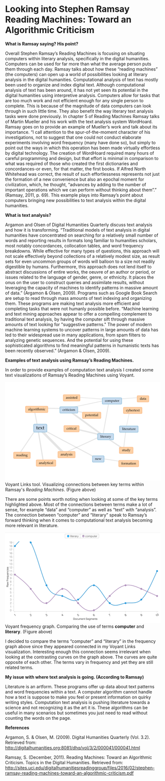 # Looking into Stephen Ramsay Reading Machines: Toward an Algorithmic Criticism


**What is Ramsay saying? His point?**

   Overall Stephen Ramsay’s Reading Machines is focusing on situating computers within literary analysis, specifically in the digital humanities. Computers can be used for far more than what the average person puts them through each day. Ramsay talks about how these “reading machines” (the computers) can open up a world of possibilities looking at literary analysis in the digital humanities. Computational analysis of text has mostly been used to organize and index digital text. Although computational analysis of text has been around, it has not yet seen its potential in the digital humanities using interpretive analysis. Computers allow for tasks that are too much work and not efficient enough for any single person to complete. This is because of the magnitude of data computers can look through in such little time. They also benefit the way literary text analysis tasks were done previously. 
   In chapter 5 of Reading Machines Ramsay talks of Martin Mueller and his work with the text analysis system WordHoard. Ramsay goes on to provide an example of Mueller’s work and talk about its importance. “I call attention to the spur-of-the-moment character of his investigations, not to suggest that one could not conduct elaborate experiments involving word frequency (many have done so), but simply to point out the ways in which this operation has been made virtually effortless by digital technology. The creation of WordHoard required many hours of careful programming and design, but that effort is minimal in comparison to what was required of those who created the first dictionaries and concordances-or even, for that matter, the first books. If Alfred North Whitehead was correct, the result of such effortlessness represents not just the formation of a new convenience but also an epochal moment for civilization, which, he thought, “advances by adding to the number of important operations which we can perform without thinking about them”.” (Ramsay, 2011, p. 69). This example plays into Ramsay’s point about computers bringing new possibilities to text analysis within the digital humanities.


**What is text analysis?**

   Argamon and Olsen of Digital Humanities Quarterly discuss text analysis and how it is transforming. “Traditional models of text analysis in digital humanities have concentrated on searching for a relatively small number of words and reporting results in formats long familiar to humanities scholars, most notably concordances, collocation tables, and word frequency breakdowns. While effective for many types of questions, this approach will not scale effectively beyond collections of a relatively modest size, as result sets for even uncommon groups of words will balloon to a size not readily digestible by humans. Furthermore, this approach does not lend itself to abstract discussions of entire works, the oeuvre of an author or period, or issues related to the language of gender, genre, or ethnicity. It places the onus on the user to construct queries and assimilate results, without leveraging the capacity of machines to identify patterns in massive amount of data.” (Argamon & Olsen, 2009). Programs such as Google Book Search are setup to read through mass amounts of text indexing and organizing them. These programs are making text analysis more efficient and completing tasks that were not humanly possible before. “Machine learning and text mining approaches appear to offer a compelling complement to traditional text analysis, by having the computer sift through massive amounts of text looking for "suggestive patterns." The power of modern machine learning systems to uncover patterns in large amounts of data has led to their widespread use in many applications, from spam filters to analyzing genetic sequences. And the potential for using these sophisticated algorithms to find meaningful patterns in humanistic texts has been recently observed.” (Argamon & Olsen, 2009).


**Examples of text analysis using Ramsay’s Reading Machines.**

   In order to provide examples of computation text analysis I created some text visualizations of Ramsay’s Reading Machines using Voyant.

![](Images/ramsayLinks.png)
Voyant Links tool. Visualizing connections between key terms within Ramsay's *Reading Machines*. (Figure above)

There are some points worth noting when looking at some of the key terms highlighted above. Most of the connections between terms make a lot of sense, for example “data” and “computer” as well as “text” with “analysis”.  The connection between “computer” and “literary” speak to Ramsay’s forward thinking when it comes to computational text analysis becoming more relevant in literature.

![](Images/ramsayGraph.png)
Voyant frequency graph. Comparing the use of terms **computer** and **literary**. (Figure above)

I decided to compare the terms “computer” and “literary” in the frequency graph above since they appeared connected in my Voyant Links visualization. Interesting enough this connection seems irrelevant when looking at the contrasting curves on the graph above. The curves are quite opposite of each other. The terms vary in frequency and yet they are still related terms.


**My issue with where text analysis is going. (According to Ramsay)**

   Literature is an artform. These programs offer up data about text patterns and word frequencies within a text. A computer algorithm cannot handle how a text is suppose to make you feel or present information on quirky writing styles. Computation text analysis is pushing literature towards a science and not recognizing it as the art it is. These algorithms can be useful in many scenarios but sometimes you just need to read without counting the words on the page.


**References**

Argamon, S. & Olsen, M. (2009). Digital Humanities Quarterly (Vol. 3.2). Retrieved from:
  http://digitalhumanities.org:8081/dhq/vol/3/2/000041/000041.html 

Ramsay, S. (December, 2011). Reading Machines: Toward an Algorithmic Criticism. Topics in the Digital Humanities. 
  Retrieved from: http://sites.uci.edu/digitalhumanitiesreadinggroup/files/2016/02/stephen-ramsay-reading-machines-toward-an-algorithmic-criticism.pdf 

